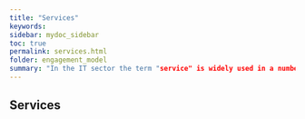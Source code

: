 ```yaml
---
title: "Services"
keywords: 
sidebar: mydoc_sidebar
toc: true
permalink: services.html
folder: engagement_model
summary: "In the IT sector the term "service" is widely used in a number of contexts."
---
```


## Services